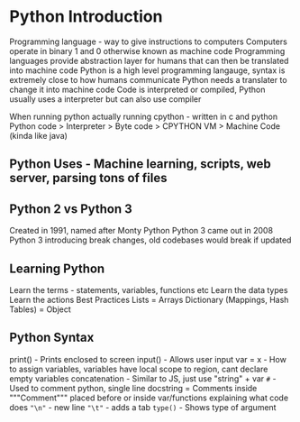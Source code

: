 # Python Introduction

Programming language - way to give instructions to computers
Computers operate in binary 1 and 0 otherwise known as machine code
Programming languages provide abstraction layer for humans that can then be translated into machine code
Python is a high level programming langauge, syntax is extremely close to how humans communicate
Python needs a translater to change it into machine code
Code is interpreted or compiled, Python usually uses a interpreter but can also use compiler

When running python actually running cpython - written in c and python
Python code > Interpreter > Byte code > CPYTHON VM > Machine Code (kinda like java)

## Python Uses - Machine learning, scripts, web server, parsing tons of files

## Python 2 vs Python 3

Created in 1991, named after Monty Python
Python 3 came out in 2008
Python 3 introducing break changes, old codebases would break if updated

## Learning Python

Learn the terms - statements, variables, functions etc
Learn the data types
Learn the actions
Best Practices
Lists = Arrays
Dictionary (Mappings, Hash Tables) = Object

## Python Syntax

print() - Prints enclosed to screen
input() - Allows user input
var = x - How to assign variables, variables have local scope to region, cant declare empty variables
concatenation - Similar to JS, just use "string" + var
`#` - Used to comment python, single line
docstring = Comments inside """Comment""" placed before or inside var/functions explaining what code does
`"\n"` - new line
`"\t"` - adds a tab
`type()` - Shows type of argument
